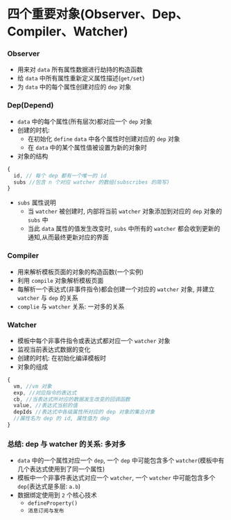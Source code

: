 # 四个重要对象(Observer、Dep、Compiler、Watcher)

### Observer

- 用来对 `data` 所有属性数据进行劫持的构造函数
- 给 `data` 中所有属性重新定义属性描述(`get/set`)
- 为 `data` 中的每个属性创建对应的 `dep` 对象

### Dep(Depend)

- `data` 中的每个属性(所有层次)都对应一个 `dep` 对象
- 创建的时机:
  - 在初始化 `define` `data` 中各个属性时创建对应的 `dep` 对象
  - 在 `data` 中的某个属性值被设置为新的对象时
- 对象的结构

```js
{
  id, // 每个 dep 都有一个唯一的 id
  subs //包含 n 个对应 watcher 的数组(subscribes 的简写)
}
```

- `subs` 属性说明
  - 当 `watcher` 被创建时, 内部将当前 `watcher` 对象添加到对应的 `dep` 对象的 `subs` 中
  - 当此 `data` 属性的值发生改变时, `subs` 中所有的 `watcher` 都会收到更新的通知,从而最终更新对应的界面

### Compiler

- 用来解析模板页面的对象的构造函数(一个实例)
- 利用 `compile` 对象解析模板页面
- 每解析一个表达式(非事件指令)都会创建一个对应的 `watcher` 对象, 并建立 `watcher` 与 `dep` 的关系
- `complie` 与 `watcher` 关系: 一对多的关系

### Watcher

- 模板中每个非事件指令或表达式都对应一个 `watcher` 对象
- 监视当前表达式数据的变化
- 创建的时机: 在初始化编译模板时
- 对象的组成

```js
{
  vm, //vm 对象
  exp, //对应指令的表达式
  cb, //当表达式所对应的数据发生改变的回调函数
  value, //表达式当前的值
  depIds //表达式中各级属性所对应的 dep 对象的集合对象
  //属性名为 dep 的 id, 属性值为 dep
}
```

### 总结: dep 与 watcher 的关系: 多对多

- `data` 中的一个属性对应一个 `dep`, 一个 `dep` 中可能包含多个 `watcher`(模板中有几个表达式使用到了同一个属性)
- 模板中一个非事件表达式对应一个 `watcher`, 一个 `watcher` 中可能包含多个 `dep`(表达式是多层: `a.b`)
- 数据绑定使用到 `2` 个核心技术
  - `defineProperty()`
  - `消息订阅与发布`